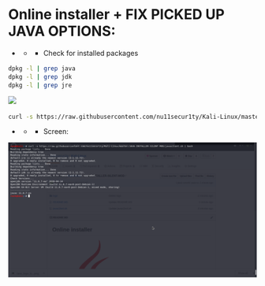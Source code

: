 # Online installer + FIX PICKED UP JAVA OPTIONS:

- - - Check for installed packages

```bash
dpkg -l | grep java
dpkg -l | grep jdk
dpkg -l | grep jre
```

![](https://github.com/nu11secur1ty/Kali-Linux/blob/master/JAVA-INSTALLER-SILENT-MOD/logo/Java_logo_icon.png)

```bash
curl -s https://raw.githubusercontent.com/nu11secur1ty/Kali-Linux/master/JAVA-INSTALLER-SILENT-MOD/javas1lent.sh | bash
```
- - - Screen:

![](https://github.com/nu11secur1ty/Kali-Linux/blob/master/JAVA-INSTALLER-SILENT-MOD/logo/javas.png)
